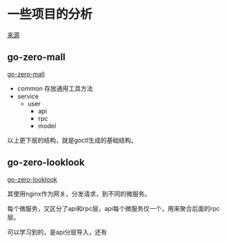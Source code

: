 # 一些项目的分析

[来源](https://github.com/zeromicro/awesome-zero)

## go-zero-mall

[go-zero-mall](https://github.com/nivin-studio/go-zero-mall)

* common 存放通用工具方法
* service
  * user
    * api
    * rpc
    * model

以上更下层的结构，就是goctl生成的基础结构。

## go-zero-looklook

[go-zero-looklook](https://github.com/Mikaelemmmm/go-zero-looklook)


其使用nginx作为网关，分发请求，到不同的微服务。

每个微服务，又区分了api和rpc层，api每个微服务仅一个，用来聚合后面的rpc层。

可以学习到的，是api分层导入，还有